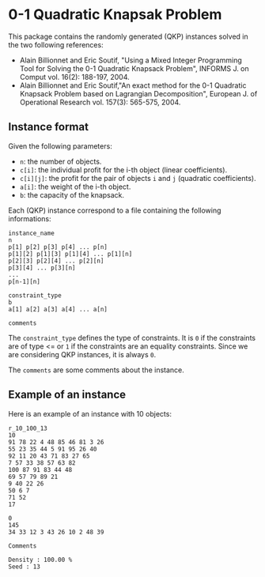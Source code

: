 # 0-1 Quadratic Knapsak Problem

This package contains the randomly generated (QKP) instances solved in the two following references:
- Alain Billionnet and Eric Soutif, "Using a Mixed Integer Programming Tool for Solving the 0-1 Quadratic Knapsack Problem", INFORMS J. on Comput vol. 16(2): 188-197, 2004.
- Alain Billionnet and Eric Soutif,"An exact method for the 0-1 Quadratic Knapsack Problem based on Lagrangian Decomposition", European J. of Operational Research vol. 157(3): 565-575, 2004.

## Instance format

Given the following parameters:
- `n`: the number of objects.
- `c[i]`: the individual profit for the i-th object (linear coefficients).
- `c[i][j]`: the profit for the pair of objects `i` and `j` (quadratic coefficients).
- `a[i]`: the weight of the i-th object.
- `b`: the capacity of the knapsack.

Each (QKP) instance correspond to a file containing the following informations:

```
instance_name
n
p[1] p[2] p[3] p[4] ... p[n]
p[1][2] p[1][3] p[1][4] ... p[1][n]
p[2][3] p[2][4] ... p[2][n]
p[3][4] ... p[3][n]
... 
p[n-1][n]

constraint_type
b
a[1] a[2] a[3] a[4] ... a[n]

comments
```

The `constraint_type` defines the type of constraints. It is `0` if the constraints are of type <= or `1` if the constraints are an equality constraints. Since we are considering QKP instances, it is always `0`.

The `comments` are some comments about the instance.


## Example of an instance

Here is an example of an instance with 10 objects:

```
r_10_100_13
10
91 78 22 4 48 85 46 81 3 26
55 23 35 44 5 91 95 26 40
92 11 20 43 71 83 27 65
7 57 33 38 57 63 82
100 87 91 83 44 48
69 57 79 89 21
9 40 22 26
50 6 7
71 52
17

0
145
34 33 12 3 43 26 10 2 48 39

Comments

Density : 100.00 %
Seed : 13
```
